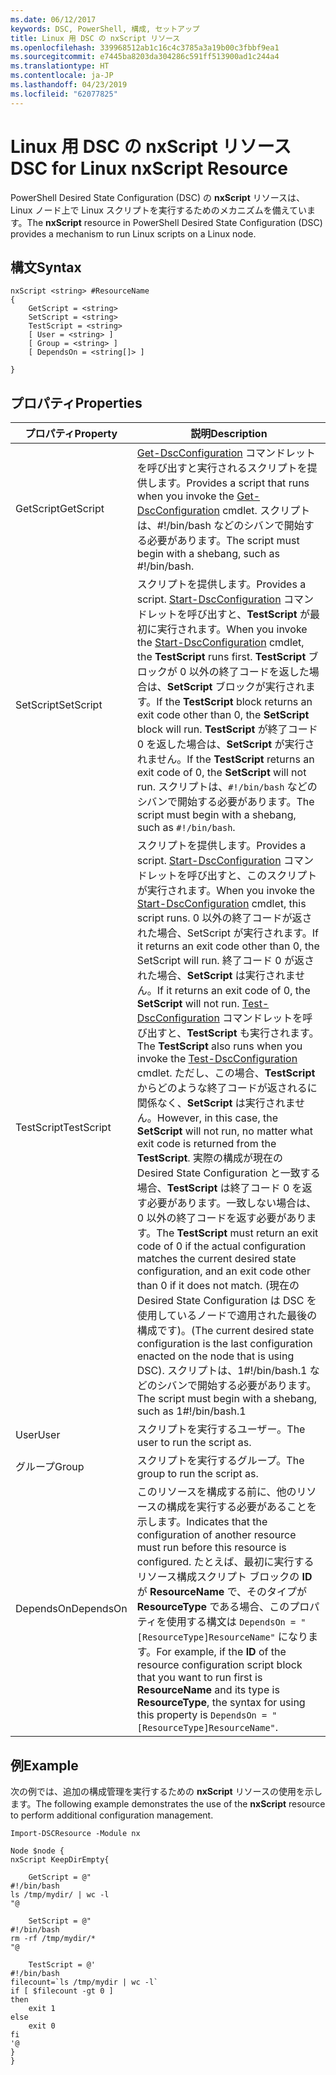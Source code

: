 ```yaml
---
ms.date: 06/12/2017
keywords: DSC, PowerShell, 構成, セットアップ
title: Linux 用 DSC の nxScript リソース
ms.openlocfilehash: 339968512ab1c16c4c3785a3a19b00c3fbbf9ea1
ms.sourcegitcommit: e7445ba8203da304286c591ff513900ad1c244a4
ms.translationtype: HT
ms.contentlocale: ja-JP
ms.lasthandoff: 04/23/2019
ms.locfileid: "62077825"
---
```

# <a name="dsc-for-linux-nxscript-resource"></a><span data-ttu-id="c5869-103">Linux 用 DSC の nxScript リソース</span><span class="sxs-lookup"><span data-stu-id="c5869-103">DSC for Linux nxScript Resource</span></span>

<span data-ttu-id="c5869-104">PowerShell Desired State Configuration (DSC) の **nxScript** リソースは、Linux ノード上で Linux スクリプトを実行するためのメカニズムを備えています。</span><span class="sxs-lookup"><span data-stu-id="c5869-104">The **nxScript** resource in PowerShell Desired State Configuration (DSC) provides a mechanism to run Linux scripts on a Linux node.</span></span>

## <a name="syntax"></a><span data-ttu-id="c5869-105">構文</span><span class="sxs-lookup"><span data-stu-id="c5869-105">Syntax</span></span>

```
nxScript <string> #ResourceName
{
    GetScript = <string>
    SetScript = <string>
    TestScript = <string>
    [ User = <string> ]
    [ Group = <string> ]
    [ DependsOn = <string[]> ]

}
```

## <a name="properties"></a><span data-ttu-id="c5869-106">プロパティ</span><span class="sxs-lookup"><span data-stu-id="c5869-106">Properties</span></span>

|  <span data-ttu-id="c5869-107">プロパティ</span><span class="sxs-lookup"><span data-stu-id="c5869-107">Property</span></span> |  <span data-ttu-id="c5869-108">説明</span><span class="sxs-lookup"><span data-stu-id="c5869-108">Description</span></span> |
|---|---|
| <span data-ttu-id="c5869-109">GetScript</span><span class="sxs-lookup"><span data-stu-id="c5869-109">GetScript</span></span>| <span data-ttu-id="c5869-110">[Get-DscConfiguration](https://technet.microsoft.com/en-us/library/dn521625.aspx) コマンドレットを呼び出すと実行されるスクリプトを提供します。</span><span class="sxs-lookup"><span data-stu-id="c5869-110">Provides a script that runs when you invoke the [Get-DscConfiguration](https://technet.microsoft.com/en-us/library/dn521625.aspx) cmdlet.</span></span> <span data-ttu-id="c5869-111">スクリプトは、#!/bin/bash などのシバンで開始する必要があります。</span><span class="sxs-lookup"><span data-stu-id="c5869-111">The script must begin with a shebang, such as #!/bin/bash.</span></span>|
| <span data-ttu-id="c5869-112">SetScript</span><span class="sxs-lookup"><span data-stu-id="c5869-112">SetScript</span></span>| <span data-ttu-id="c5869-113">スクリプトを提供します。</span><span class="sxs-lookup"><span data-stu-id="c5869-113">Provides a script.</span></span> <span data-ttu-id="c5869-114">[Start-DscConfiguration](https://technet.microsoft.com/en-us/library/dn521623.aspx) コマンドレットを呼び出すと、**TestScript** が最初に実行されます。</span><span class="sxs-lookup"><span data-stu-id="c5869-114">When you invoke the [Start-DscConfiguration](https://technet.microsoft.com/en-us/library/dn521623.aspx) cmdlet, the **TestScript** runs first.</span></span> <span data-ttu-id="c5869-115">**TestScript** ブロックが 0 以外の終了コードを返した場合は、**SetScript** ブロックが実行されます。</span><span class="sxs-lookup"><span data-stu-id="c5869-115">If the **TestScript** block returns an exit code other than 0, the **SetScript** block will run.</span></span> <span data-ttu-id="c5869-116">**TestScript** が終了コード 0 を返した場合は、**SetScript** が実行されません。</span><span class="sxs-lookup"><span data-stu-id="c5869-116">If the **TestScript** returns an exit code of 0, the **SetScript** will not run.</span></span> <span data-ttu-id="c5869-117">スクリプトは、`#!/bin/bash` などのシバンで開始する必要があります。</span><span class="sxs-lookup"><span data-stu-id="c5869-117">The script must begin with a shebang, such as `#!/bin/bash`.</span></span>|
| <span data-ttu-id="c5869-118">TestScript</span><span class="sxs-lookup"><span data-stu-id="c5869-118">TestScript</span></span>| <span data-ttu-id="c5869-119">スクリプトを提供します。</span><span class="sxs-lookup"><span data-stu-id="c5869-119">Provides a script.</span></span> <span data-ttu-id="c5869-120">[Start-DscConfiguration](https://technet.microsoft.com/en-us/library/dn521623.aspx) コマンドレットを呼び出すと、このスクリプトが実行されます。</span><span class="sxs-lookup"><span data-stu-id="c5869-120">When you invoke the [Start-DscConfiguration](https://technet.microsoft.com/en-us/library/dn521623.aspx) cmdlet, this script runs.</span></span> <span data-ttu-id="c5869-121">0 以外の終了コードが返された場合、SetScript が実行されます。</span><span class="sxs-lookup"><span data-stu-id="c5869-121">If it returns an exit code other than 0, the SetScript will run.</span></span> <span data-ttu-id="c5869-122">終了コード 0 が返された場合、**SetScript** は実行されません。</span><span class="sxs-lookup"><span data-stu-id="c5869-122">If it returns an exit code of 0, the **SetScript** will not run.</span></span> <span data-ttu-id="c5869-123">[Test-DscConfiguration](https://technet.microsoft.com/en-us/library/dn407382.aspx) コマンドレットを呼び出すと、**TestScript** も実行されます。</span><span class="sxs-lookup"><span data-stu-id="c5869-123">The **TestScript** also runs when you invoke the [Test-DscConfiguration](https://technet.microsoft.com/en-us/library/dn407382.aspx) cmdlet.</span></span> <span data-ttu-id="c5869-124">ただし、この場合、**TestScript** からどのような終了コードが返されるに関係なく、**SetScript** は実行されません。</span><span class="sxs-lookup"><span data-stu-id="c5869-124">However, in this case, the **SetScript** will not run, no matter what exit code is returned from the **TestScript**.</span></span> <span data-ttu-id="c5869-125">実際の構成が現在の Desired State Configuration と一致する場合、**TestScript** は終了コード 0 を返す必要があります。一致しない場合は、0 以外の終了コードを返す必要があります。</span><span class="sxs-lookup"><span data-stu-id="c5869-125">The **TestScript** must return an exit code of 0 if the actual configuration matches the current desired state configuration, and an exit code other than 0 if it does not match.</span></span> <span data-ttu-id="c5869-126">(現在の Desired State Configuration は DSC を使用しているノードで適用された最後の構成です)。</span><span class="sxs-lookup"><span data-stu-id="c5869-126">(The current desired state configuration is the last configuration enacted on the node that is using DSC).</span></span> <span data-ttu-id="c5869-127">スクリプトは、1#!/bin/bash.1 などのシバンで開始する必要があります。</span><span class="sxs-lookup"><span data-stu-id="c5869-127">The script must begin with a shebang, such as 1#!/bin/bash.1</span></span>|
| <span data-ttu-id="c5869-128">User</span><span class="sxs-lookup"><span data-stu-id="c5869-128">User</span></span>| <span data-ttu-id="c5869-129">スクリプトを実行するユーザー。</span><span class="sxs-lookup"><span data-stu-id="c5869-129">The user to run the script as.</span></span>|
| <span data-ttu-id="c5869-130">グループ</span><span class="sxs-lookup"><span data-stu-id="c5869-130">Group</span></span>| <span data-ttu-id="c5869-131">スクリプトを実行するグループ。</span><span class="sxs-lookup"><span data-stu-id="c5869-131">The group to run the script as.</span></span>|
| <span data-ttu-id="c5869-132">DependsOn</span><span class="sxs-lookup"><span data-stu-id="c5869-132">DependsOn</span></span> | <span data-ttu-id="c5869-133">このリソースを構成する前に、他のリソースの構成を実行する必要があることを示します。</span><span class="sxs-lookup"><span data-stu-id="c5869-133">Indicates that the configuration of another resource must run before this resource is configured.</span></span> <span data-ttu-id="c5869-134">たとえば、最初に実行するリソース構成スクリプト ブロックの **ID** が **ResourceName** で、そのタイプが **ResourceType** である場合、このプロパティを使用する構文は `DependsOn = "[ResourceType]ResourceName"` になります。</span><span class="sxs-lookup"><span data-stu-id="c5869-134">For example, if the **ID** of the resource configuration script block that you want to run first is **ResourceName** and its type is **ResourceType**, the syntax for using this property is `DependsOn = "[ResourceType]ResourceName"`.</span></span>|

## <a name="example"></a><span data-ttu-id="c5869-135">例</span><span class="sxs-lookup"><span data-stu-id="c5869-135">Example</span></span>

<span data-ttu-id="c5869-136">次の例では、追加の構成管理を実行するための **nxScript** リソースの使用を示します。</span><span class="sxs-lookup"><span data-stu-id="c5869-136">The following example demonstrates the use of the **nxScript** resource to perform additional configuration management.</span></span>

```
Import-DSCResource -Module nx

Node $node {
nxScript KeepDirEmpty{

    GetScript = @"
#!/bin/bash
ls /tmp/mydir/ | wc -l
"@

    SetScript = @"
#!/bin/bash
rm -rf /tmp/mydir/*
"@

    TestScript = @'
#!/bin/bash
filecount=`ls /tmp/mydir | wc -l`
if [ $filecount -gt 0 ]
then
    exit 1
else
    exit 0
fi
'@
}
}
```